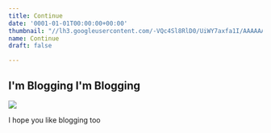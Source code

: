 ```yaml
---
title: Continue
date: '0001-01-01T00:00:00+00:00'
thumbnail: "//lh3.googleusercontent.com/-VQc4Sl8RlD0/UiWY7axfa1I/AAAAAAAAKYk/J8N1XdUPojkEY5ZyBPE1S1ecyrT7tDEggCCo/s400-c-Ic42/SunriseCosta-Brava-%25EF%25BC%258CSpain-1600x2560.jpg"
name: Continue
draft: false

---
```

## I'm Blogging I'm Blogging
![](//lh3.googleusercontent.com/-VQc4Sl8RlD0/UiWY7axfa1I/AAAAAAAAKYk/J8N1XdUPojkEY5ZyBPE1S1ecyrT7tDEggCCo/s800-Ic42/SunriseCosta-Brava-%25EF%25BC%258CSpain-1600x2560.jpg)

I hope you like blogging too
